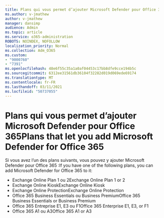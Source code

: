 ```yaml
---
title: Plans qui vous permet d’ajouter Microsoft Defender pour Office 365
ms.author: v-jmathew
author: v-jmathew
manager: dansimp
audience: Admin
ms.topic: article
ms.service: o365-administration
ROBOTS: NOINDEX, NOFOLLOW
localization_priority: Normal
ms.collection: Adm_O365
ms.custom:
- "9000760"
- "7391"
ms.openlocfilehash: 48e6f55c35a1a0af04453c17bb8dfe9cce194b5c
ms.sourcegitcommit: 6312ee31561db36104f32282d019d069ede69174
ms.translationtype: MT
ms.contentlocale: fr-FR
ms.lasthandoff: 03/11/2021
ms.locfileid: "50737055"
---
```

# <a name="plans-that-let-you-add-microsoft-defender-for-office-365"></a><span data-ttu-id="f550d-102">Plans qui vous permet d’ajouter Microsoft Defender pour Office 365</span><span class="sxs-lookup"><span data-stu-id="f550d-102">Plans that let you add Microsoft Defender for Office 365</span></span>

<span data-ttu-id="f550d-103">Si vous avez l’un des plans suivants, vous pouvez y ajouter Microsoft Defender pour Office 365 :</span><span class="sxs-lookup"><span data-stu-id="f550d-103">If you have one of the following plans, you can add Microsoft Defender for Office 365 to it:</span></span>

- <span data-ttu-id="f550d-104">Exchange Online Plan 1 ou 2</span><span class="sxs-lookup"><span data-stu-id="f550d-104">Exchange Online Plan 1 or 2</span></span>
- <span data-ttu-id="f550d-105">Exchange Online Kiosk</span><span class="sxs-lookup"><span data-stu-id="f550d-105">Exchange Online Kiosk</span></span>
- <span data-ttu-id="f550d-106">Exchange Online Protection</span><span class="sxs-lookup"><span data-stu-id="f550d-106">Exchange Online Protection</span></span>
- <span data-ttu-id="f550d-107">Office 365 Business Essentials ou Business Premium</span><span class="sxs-lookup"><span data-stu-id="f550d-107">Office 365 Business Essentials or Business Premium</span></span>
- <span data-ttu-id="f550d-108">Office 365 Entreprise E1, E3 ou F1</span><span class="sxs-lookup"><span data-stu-id="f550d-108">Office 365 Enterprise E1, E3, or F1</span></span>
- <span data-ttu-id="f550d-109">Office 365 A1 ou A3</span><span class="sxs-lookup"><span data-stu-id="f550d-109">Office 365 A1 or A3</span></span>
